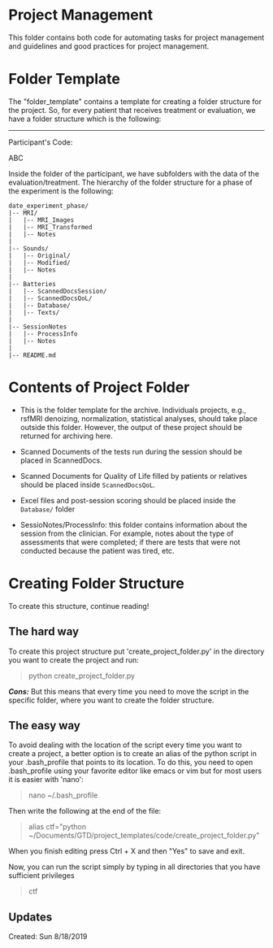 # Project Management
This folder contains both code for automating tasks for project management and guidelines and good practices for project management.

# Folder Template
The "folder_template" contains a template for creating a folder structure for the project. So, for every patient that receives treatment or evaluation, we have a folder structure which is the following:

___
Participant's Code: 

ABC

Inside the folder of the participant, we have subfolders with the data of the evaluation/treatment. The hierarchy of the folder structure for a phase of the experiment is the following:

```
date_experiment_phase/
|-- MRI/
|   |-- MRI_Images
|   |-- MRI_Transformed
|   |-- Notes
|
|-- Sounds/
|   |-- Original/
|   |-- Modified/
|   |-- Notes
|
|-- Batteries
|   |-- ScannedDocsSession/
|   |-- ScannedDocsQoL/
|   |-- Database/
|   |-- Texts/
|
|-- SessionNotes
|   |-- ProcessInfo
|   |-- Notes
|
|-- README.md
```

# Contents of Project Folder
- This is the folder template for the archive. Individuals projects, e.g., rsfMRI denoizing, normalization, statistical analyses, should take place outside this folder. However, the output of these project should be returned for archiving here.

- Scanned Documents of the tests run during the session should be placed in ScannedDocs. 

- Scanned Documents for Quality of Life filled by patients or relatives should be placed inside `ScannedDocsQoL`.  

- Excel files and post-session scoring should be placed inside the `Database/` folder

- SessioNotes/ProcessInfo: this folder contains information about the session from the clinician. For example, notes about the type of assessments that were completed; if there are tests that were not conducted because the patient was tired, etc.

# Creating Folder Structure
To create this structure, continue reading!
## The hard way
To create this project structure put 'create_project_folder.py' in the directory you want to create the project and run:

> python create_project_folder.py

***Cons:*** But this means that every time you need to move the script in the specific folder, where you want to create the folder structure.

## The easy way
To avoid dealing with the location of the script every time you want to create a project, a better option is to create an alias of the python script in your .bash_profile that points to its location. To do this, you need to open .bash_profile using your favorite editor like emacs or vim but for most users it is easier with 'nano':

> nano ~/.bash_profile

Then write the following at the end of the file:

> alias ctf="python ~/Documents/GTD/project_templates/code/create_project_folder.py"

When you finish editing press
Ctrl + X and then "Yes" to save and exit.

Now, you can run the script simply by typing in all directories that you have sufficient privileges  

> ctf


## Updates
Created: Sun 8/18/2019
